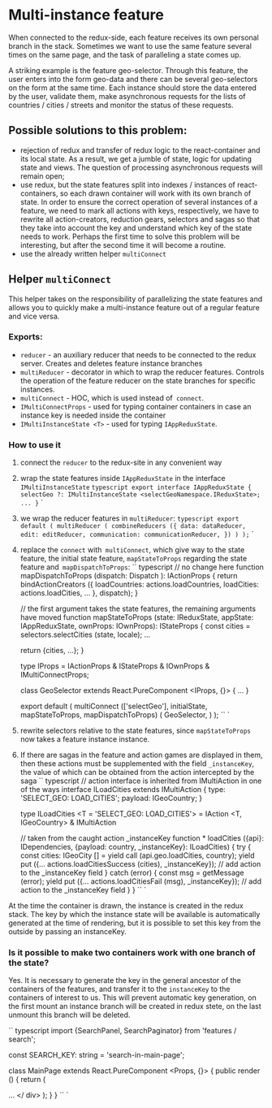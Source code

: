 ﻿# Multi-instance feature

When connected to the redux-side, each feature receives its own personal branch in the stack. Sometimes we want to use the same feature several times on the same page, and the task of paralleling a state comes up.

A striking example is the feature geo-selector. Through this feature, the user enters into the form geo-data and there can be several geo-selectors on the form at the same time. Each instance should store the data entered by the user, validate them, make asynchronous requests for the lists of countries / cities / streets and monitor the status of these requests.

## Possible solutions to this problem:

* rejection of redux and transfer of redux logic to the react-container and its local state. As a result, we get a jumble of state, logic for updating state and views. The question of processing asynchronous requests will remain open;
* use redux, but the state features split into indexes / instances of react-containers, so each drawn container will work with its own branch of state. In order to ensure the correct operation of several instances of a feature, we need to mark all actions with keys, respectively, we have to rewrite all action-creators, reduction gears, selectors and sagas so that they take into account the key and understand which key of the state needs to work. Perhaps the first time to solve this problem will be interesting, but after the second time it will become a routine.
* use the already written helper `multiConnect`

## Helper `multiConnect`

This helper takes on the responsibility of parallelizing the state features and allows you to quickly make a multi-instance feature out of a regular feature and vice versa.

### Exports:

* `reducer` - an auxiliary reducer that needs to be connected to the redux server. Creates and deletes feature instance branches
* `multiReducer` - decorator in which to wrap the reducer features. Controls the operation of the feature reducer on the state branches for specific instances.
* `multiConnect` - HOC, which is used instead of` connect`.
* `IMultiConnectProps` - used for typing container containers in case an instance key is needed inside the container
* `IMultiInstanceState <T>` - used for typing `IAppReduxState`.

### How to use it

1. connect the `reducer` to the redux-site in any convenient way
2. wrap the state features inside `IAppReduxState` in the interface` IMultiInstanceState`
    `` typescript
    export interface IAppReduxState {
      selectGeo ?: IMultiInstanceState <selectGeoNamespace.IReduxState>;
      ...
    }
    `` `
3. we wrap the reducer features in `multiReducer`:
    `` typescript
    export default (
      multiReducer (
        combineReducers ({
          data: dataReducer,
          edit: editReducer,
          communication: communicationReducer,
        })
      )
    );
    `` `
4. replace the `connect` with` multiConnect`, which give way to the state feature, the initial state feature, `mapStateToProps` regarding the state feature and` mapDispatchToProps`:
    `` typescript
    // no change here
    function mapDispatchToProps (dispatch: Dispatch <any>): IActionProps {
      return bindActionCreators ({
        loadCountries: actions.loadCountries,
        loadCities: actions.loadCities,
        ...
      }, dispatch);
    }

    // the first argument takes the state features, the remaining arguments have moved
    function mapStateToProps (state: IReduxState, appState: IAppReduxState, ownProps: IOwnProps): IStateProps {
      const cities = selectors.selectCities (state, locale);
      ...

      return {cities, ...};
    }

    type IProps = IActionProps & IStateProps & IOwnProps & IMultiConnectProps;
    
    class GeoSelector extends React.PureComponent <IProps, {}> {
      ...
    }

    export default (
      multiConnect (['selectGeo'], initialState, mapStateToProps, mapDispatchToProps) (
        GeoSelector,
      )
    );
    `` `
5. rewrite selectors relative to the state features, since `mapStateToProps` now takes a feature instance instance.
6. If there are sagas in the feature and action games are displayed in them, then these actions must be supplemented with the field `_instanceKey`, the value of which can be obtained from the action intercepted by the saga
    `` typescript
    // action interface is inherited from IMultiAction in one of the ways
    interface ILoadCities extends IMultiAction {
      type: 'SELECT_GEO: LOAD_CITIES';
      payload: IGeoCountry;
    }

    type ILoadCities <T = 'SELECT_GEO: LOAD_CITIES'> = IAction <T, IGeoCountry> & IMultiAction <T>

    // taken from the caught action _instanceKey
    function * loadCities ({api}: IDependencies, {payload: country, _instanceKey}: ILoadCities) {
      try {
        const cities: IGeoCity [] = yield call (api.geo.loadCities, country);
        yield put ({... actions.loadCitiesSuccess (cities), _instanceKey}); // add action to the _instanceKey field
      } catch (error) {
        const msg = getMessage (error);
        yield put ({... actions.loadCitiesFail (msg), _instanceKey}); // add action to the _instanceKey field
      }
    }
    `` `

At the time the container is drawn, the instance is created in the redux stack. The key by which the instance state will be available is automatically generated at the time of rendering, but it is possible to set this key from the outside by passing an instanceKey.

### Is it possible to make two containers work with one branch of the state?

Yes. It is necessary to generate the key in the general ancestor of the containers of the features, and transfer it to the `instanceKey` to the containers of interest to us. This will prevent automatic key generation, on the first mount an instance branch will be created in redux stete, on the last unmount this branch will be deleted.

`` typescript
import {SearchPanel, SearchPaginator} from 'features / search';

const SEARCH_KEY: string = 'search-in-main-page';

class MainPage extends React.PureComponent <Props, {}> {
  public render () {
    return (
      <div>
        <SearchPanel instanceKey = {SEARCH_KEY} />
        ...
        <SearchPaginator instanceKey = {SEARCH_KEY} />
      </ div>
    );
  }
}
`` `